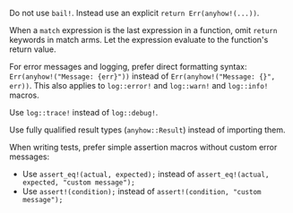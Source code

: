 Do not use `bail!`. Instead use an explicit `return Err(anyhow!(...))`.

When a `match` expression is the last expression in a function, omit `return` keywords in match arms. Let the expression evaluate to the function's return value.

For error messages and logging, prefer direct formatting syntax: `Err(anyhow!("Message: {err}"))` instead of `Err(anyhow!("Message: {}", err))`. This also applies to `log::error!` and `log::warn!` and `log::info!` macros.

Use `log::trace!` instead of `log::debug!`.

Use fully qualified result types (`anyhow::Result`) instead of importing them.

When writing tests, prefer simple assertion macros without custom error messages:
- Use `assert_eq!(actual, expected);` instead of `assert_eq!(actual, expected, "custom message");`
- Use `assert!(condition);` instead of `assert!(condition, "custom message");`
